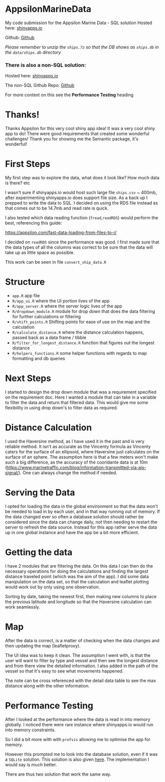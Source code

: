 # AppsilonMarineData
My code submission for the Appsilon Marine Data - SQL solution
Hosted here: 
[shinyapps.io](https://vickus-botha.shinyapps.io/AppsilonMarineDataDB/)

Github: [Github](https://github.com/Vickusr/AppsilonMarineDataDB)

*Please remember to unzip the `ships.7z` so that the DB shows as  `ships.db` in the `data/ships.db` directory*

### There is also a non-SQL solution:
Hosted here:
[shinyapps.io](https://vickus-botha.shinyapps.io/AppsilonMarineData/)

The non-SQL Github Repo:
[Github](https://github.com/Vickusr/AppsilonMarineData/)


For more context on this see the **Performance Testing** heading

# Thanks!
Thanks Appsilon for this very cool shiny app idea! 
It was a very cool shiny app to do!
There were good requirements that created some wonderful challenges!
Thank you for showing me the Semantic package, it's wonderful!

# First Steps
My first step was to explore the data, what does it look like?
How much data is there? etc

I wasn't sure if shinyapps.io would host such large file `ships.csv` ~ 400mb, after experimenting shinyapps.io does support file size. 
As a back up I prepped to write the data to SQL. I decided on using the RDS file instead as that comes out to be 14.7mb and read rate is quick.

I also tested which data reading function (`fread`,`readRDS`) would perform the best, referencing this guide: 

https://appsilon.com/fast-data-loading-from-files-to-r/

I decided on `readRDS` since the performance was good.
I first made sure that the data types of all the columns was correct to be sure that the data will take up as little space as possible.

This work can be seen in file `convert_ship_data.R`

# Structure
- `app.R` app file
- `R/app_ui.R` where the UI portion lives of the app
- `R/app_server.R` where the server logic lives of the app
- `R/dropdown_module.R` module for drop down that does the data filtering for further calculations or filtering
- `R/shift_points.R` Shifting points for ease of use on the map and the calculation
- `R/calculate_distance.R` where the distance calculation happens, passed back as a data frame / tibble
- `R/filter_for_longest_distance.R` function that figures out the longest distance
- `R/helpers_functions.R` some helper functions with regards to map formatting and db queries

# Next Steps
I started to design the drop down module that was a requirement specified on the requirement doc.
Here I wanted a module that can take in a variable to filter the data and return that filtered data. 
This would give me some flexibility in using drop down's to filter data as required.

# Distance Calculation
I used the Haversine method, as I have used it in the past and is very reliable method. 
It isn't as accurate as the Vincenty formula as Vincenty caters for the surface of an ellipsoid, 
where Haversine just calculates on the surface of an sphere.
The assumption here is that a few meters won't make such a big difference, as the accuracy of the cooridante data is at 10m (https://www.marinetraffic.com/blog/information-transmitted-via-ais-signal/).
One can always change the method if needed.

# Serving the Data
I opted for loading the data in the global environment so that the data won't be needed to load in by each user, and in that way running out of memory.
If the data changed ever so often a database solution should rather be considered since the data can change daily, not then needing to restart the server to refresh the data source.
Instead for this app rather serve the data up in one global instance and have the app be a bit more efficient.  

# Getting the data
I have 2 modules that are filtering the data. On this data I can then do the necessary operations for doing the calculations and finding the largest distance traveled point (which was the aim of the app).
I did some data manipulation on the data set, so that the calculation and leaflet plotting would work out by only using one observation.

Sorting by date, taking the newest first, then making new columns to place the previous latitude and longitude so that the Haversine calculation can work seamlessly.

# Map
After the data is correct, is a matter of checking when the data changes and then updating the map (leafletproxy).

The UI idea was to keep it clean. The assumption I went with, is that the user will want to filter by type and vessel and then see the longest distance and 
from there view the detailed information. I also added in the path of the vessel so that it's easy to see what movements happened.

The note can be cross referenced with the detail data table to see the max distance along with the other information.

# Performance Testing
After I looked at the performance where the data is read in into memory globally. 
I noticed there were rare instance where shinyapps.io would run into memory constraints.

So I did a bit more with with `profvis` allowing me to optimise the app for memory.

However this prompted me to look into the database solution, even if it was a `SQLite` solution.
This solution is also given [here](https://vickus-botha.shinyapps.io/AppsilonMarineDataDB/). The implementation I would say is much better.

There are thus two solution that work the same way.
